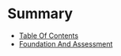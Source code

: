 # Summary

* [Table Of Contents](1-table-of-contents.md)
* [Foundation And Assessment](2-foundation-and-assessment.md)
